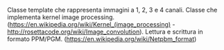 Classe template che rappresenta immagini a 1, 2, 3 e 4 canali. Classe che implementa kernel image processing. (https://en.wikipedia.org/wiki/Kernel_(image_processing) - http://rosettacode.org/wiki/Image_convolution). Lettura e scrittura in formato PPM/PGM. (https://en.wikipedia.org/wiki/Netpbm_format)
